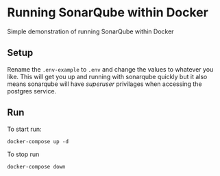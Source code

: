 # Running SonarQube within Docker
Simple demonstration of running SonarQube within Docker

## Setup
Rename the `.env-example` to `.env` and change the values to whatever you like. This will get you up and running with sonarqube quickly but it also means sonarqube will have *superuser* privilages when accessing the postgres service.

## Run
To start run:
```
docker-compose up -d
```

To stop run
```
docker-compose down
```